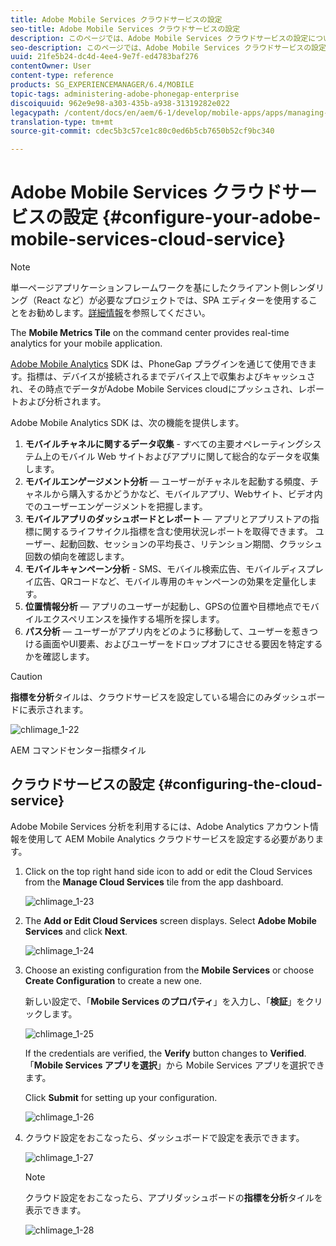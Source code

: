 ```yaml
---
title: Adobe Mobile Services クラウドサービスの設定
seo-title: Adobe Mobile Services クラウドサービスの設定
description: このページでは、Adobe Mobile Services クラウドサービスの設定について説明します。
seo-description: このページでは、Adobe Mobile Services クラウドサービスの設定について説明します。
uuid: 21fe5b24-dc4d-4ee4-9e7f-ed4783baf276
contentOwner: User
content-type: reference
products: SG_EXPERIENCEMANAGER/6.4/MOBILE
topic-tags: administering-adobe-phonegap-enterprise
discoiquuid: 962e9e98-a303-435b-a938-31319282e022
legacypath: /content/docs/en/aem/6-1/develop/mobile-apps/apps/managing-aem-mobile-apps/configure-your-adobe-phonegap-build-cloud-service1
translation-type: tm+mt
source-git-commit: cdec5b3c57ce1c80c0ed6b5cb7650b52cf9bc340

---
```



# Adobe Mobile Services クラウドサービスの設定 {#configure-your-adobe-mobile-services-cloud-service}

>[!NOTE]
>
>単一ページアプリケーションフレームワークを基にしたクライアント側レンダリング（React など）が必要なプロジェクトでは、SPA エディターを使用することをお勧めします。[詳細情報](/help/sites-developing/spa-overview.md)を参照してください。

The **Mobile Metrics Tile** on the command center provides real-time analytics for your mobile application.

[Adobe Mobile Analytics](https://www.adobe.com/ca/solutions/digital-analytics/mobile-web-apps-analytics.html) SDK は、PhoneGap プラグインを通じて使用できます。指標は、デバイスが接続されるまでデバイス上で収集およびキャッシュされ、その時点でデータがAdobe Mobile Services cloudにプッシュされ、レポートおよび分析されます。

Adobe Mobile Analytics SDK は、次の機能を提供します。

1. **モバイルチャネルに関するデータ収集** - すべての主要オペレーティングシステム上のモバイル Web サイトおよびアプリに関して総合的なデータを収集します。
1. **モバイルエンゲージメント分析** — ユーザーがチャネルを起動する頻度、チャネルから購入するかどうかなど、モバイルアプリ、Webサイト、ビデオ内でのユーザーエンゲージメントを把握します。
1. **モバイルアプリのダッシュボードとレポート** — アプリとアプリストアの指標に関するライフサイクル指標を含む使用状況レポートを取得できます。 ユーザー、起動回数、セッションの平均長さ、リテンション期間、クラッシュ回数の傾向を確認します。
1. **モバイルキャンペーン分析** - SMS、モバイル検索広告、モバイルディスプレイ広告、QRコードなど、モバイル専用のキャンペーンの効果を定量化します。
1. **位置情報分析** — アプリのユーザーが起動し、GPSの位置や目標地点でモバイルエクスペリエンスを操作する場所を探します。
1. **パス分析** — ユーザーがアプリ内をどのように移動して、ユーザーを惹きつける画面やUI要素、およびユーザーをドロップオフにさせる要因を特定するかを確認します。

>[!CAUTION]
>
>**指標を分析**&#x200B;タイルは、クラウドサービスを設定している場合にのみダッシュボードに表示されます。

![chlimage_1-22](assets/chlimage_1-22.png)

AEM コマンドセンター指標タイル

## クラウドサービスの設定 {#configuring-the-cloud-service}

Adobe Mobile Services 分析を利用するには、Adobe Analytics アカウント情報を使用して AEM Mobile Analytics クラウドサービスを設定する必要があります。

1. Click on the top right hand side icon to add or edit the Cloud Services from the **Manage Cloud Services** tile from the app dashboard.

   ![chlimage_1-23](assets/chlimage_1-23.png)

1. The **Add or Edit Cloud Services** screen displays. Select **Adobe Mobile Services** and click **Next**.

   ![chlimage_1-24](assets/chlimage_1-24.png)

1. Choose an existing configuration from the **Mobile Services** or choose **Create Configuration** to create a new one.

   新しい設定で、「**Mobile Services のプロパティ**」を入力し、「**検証**」をクリックします。

   ![chlimage_1-25](assets/chlimage_1-25.png)

   If the credentials are verified, the **Verify** button changes to **Verified**. 「**Mobile Services アプリを選択**」から Mobile Services アプリを選択できます。

   Click **Submit** for setting up your configuration.

   ![chlimage_1-26](assets/chlimage_1-26.png)

1. クラウド設定をおこなったら、ダッシュボードで設定を表示できます。

   ![chlimage_1-27](assets/chlimage_1-27.png)

   >[!NOTE]
   >
   >クラウド設定をおこなったら、アプリダッシュボードの&#x200B;**指標を分析**&#x200B;タイルを表示できます。

   ![chlimage_1-28](assets/chlimage_1-28.png)


